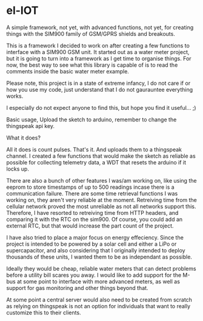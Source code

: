 # el-IOT
A simple framework, not yet, with advanced functions, not yet, for creating things with the SIM900 family of GSM/GPRS shields and breakouts.

This is a framework I decided to work on after creating a few functions to interface with a SIM900 GSM unit. 
It started out as a water meter project, but it is going to turn into a framework as I get time to organise things.
For now, the best way to see what this library is capable of is to read the comments inside the basic water meter example.

Please note, this project is in a state of extreme infancy, I do not care if or how you use my code, just understand that
I do not gaurauntee everything works. 

I especially do not expect anyone to find this, but hope you find it useful... ;)

Basic usage, Upload the sketch to arduino, remember to change the thingspeak api key.

What it does?

All it does is count pulses. That's it. And uploads them to a thingspeak channel. I created a few functions that would make the sketch as reliable as possible for collecting telemetry data, a WDT that resets the arduino if it locks up. 

There are also a bunch of other features I was/am working on, like using the eeprom to store timestamps of up to 500 readings incase there is a communication failure. There are some time retrieval functions I was working on, they aren't very reliable at the moment. Retreiving time from the cellular network proved the most unreliable as not all networks support this. Therefore, I have resorted to retreiving time from HTTP headers, and comparing it with the RTC on the sim900. Of course, you could add an external RTC, but that would increase the part count of the project.

I have also tried to place a major focus on energy effeciency. Since the project is intended to be powered by a solar cell and either a LiPo or supercapacitor, and also considering that I originally intended to deploy thousands of these units, I wanted them to be as independant as possible.

Ideally they would be cheap, reliable water meters that can detect problems before a utility bill scares you away.
I would like to add support for the M-bus at some point to interface with more advanced meters, as well as support for gas monitoring and other things beyond that.

At some point a central server would also need to be created from scratch as relying on thingspeak is not an option for individuals that want to really customize this to their clients.
